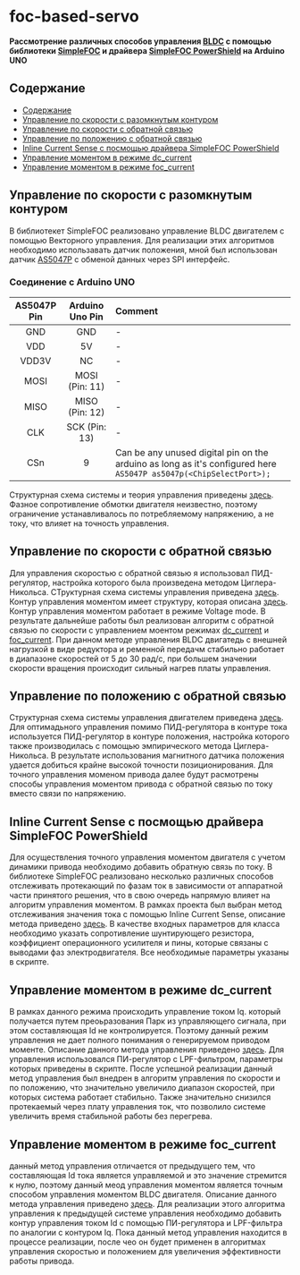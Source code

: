 # foc-based-servo
**Рассмотрение различных способов управления [BLDC](https://www.robotdigg.com/product/1000/5008-KV335-or-5010-KV340-brushless-motor) с помощью библиотеки [SimpleFOC](https://docs.simplefoc.com/) и драйвера [SimpleFOC PowerShield](https://github.com/simplefoc/Arduino-SimpleFOC-PowerShield) на Arduino UNO**
## Содержание

- [Содержание](#содержание)
- [Управление по скорости с разомкнутым контуром](#управление-по-скорости-с-разомкнутым-контуром)
- [Управление по скорости с обратной связью](#управление-по-скорости-с-обратной-связью)
- [Управление по положению с обратной связью](#управление-по-положению-с-обратной-связью)
- [Inline Current Sense с посмощью драйвера SimpleFOC PowerShield](#inline-current-sense-с-помощью-драйвера-simplefoc-powershield)
- [Управление моментом в режиме dc_current](#управление-моментом-в-режиме-dc-current)
- [Управление моментом в режиме foc_current](#управление-моментом-в-режиме-foc-current)

## Управление по скорости с разомкнутым контуром
В библиотекет SimpleFOC реализовано управление BLDC двигателем с помощью Векторного управления. Для реализации этих алгоритмов необходимо использавать датчик положения, мной был использован датчик [AS5047P](https://www.digikey.com/en/htmldatasheets/production/1819265/0/0/1/as5047p-ts-ek-ab-manual) с обменой данных через SPI интерфейс.
### Соединение с Arduino UNO
| AS5047P Pin | Arduino Uno Pin | Comment |
|:-----------:|:-----------:|:--------|
| GND | GND | - |
| VDD | 5V | - |
| VDD3V| NC | - |
| MOSI | MOSI (Pin: 11) | - |
| MISO | MISO (Pin: 12) | - |
| CLK | SCK (Pin: 13) | - |
| CSn | 9 | Can be any unused digital pin on the arduino as long as it's configured here `AS5047P as5047p(<ChipSelectPort>);` |

Структурная схема системы и теория управления приведены [здесь](https://docs.simplefoc.com/velocity_openloop). Фазное сопротивление обмотки двигателя неизвестно, поэтому ограничение устанавливалось по потребляемому напряжению, а не току, что влияет на точность управления.

## Управление по скорости с обратной связью

Для управления скоростью с обратной связью я использовал ПИД-регулятор, настройка которого была произведена методом Циглера-Никольса. СТруктурная схема системы управления приведена [здесь](https://docs.simplefoc.com/velocity_loop). Контур управления моментом имеет структуру, которая описана [здесь](https://docs.simplefoc.com/torque_control). Контур управления моментом работает в режиме Voltage mode. В результате дальнейше работы был реализован алгоритм с обратной связью по скорости с управлением моентом режимах [dc_current](https://docs.simplefoc.com/dc_current_torque_mode) и [foc_current](https://docs.simplefoc.com/foc_current_torque_mode). При данном методе управления BLDC двигатедь с внешней нагрузкой в виде редуктора и ременной передачм стабильно работает в диапазоне скоростей от 5 до 30 рад/с, при большем значении скорости вращения происходит сильный нагрев платы управления.

## Управление по положению с обратной связью

Структурная схема системы управления двигателем приведена [здесь](https://docs.simplefoc.com/angle_loop). Для оптимадьного управления помимо ПИД-регулятора в контуре тока используется ПИД-регулятор в контуре положения, настройка которого также производилась с помощью эмпирического метода Циглера-Никольса. В результате использования магнитного датчика положения удается добиться крайне высокой точности позиционирования. Для точного управления моменом привода далее будут расмотрены способы управления моментом привода с обратной связью по току вместо связи по напряжению.

## Inline Current Sense с посмощью драйвера SimpleFOC PowerShield

Для осуществления точного управления моментом двигателя с учетом динамики привода необходимо добавить обратную связь по току. В библиотеке SimpleFOC реализовано несколько различных способов отслеживать протекающий по фазам ток в зависимости от аппаратной части принятого решения, что в свою очередь напрямую влияет на алгоритм управления моментом. В рамках проекта был выбран метод отслеживания значения тока с помощью Inline Current Sense, описание метода приведено [здесь](https://docs.simplefoc.com/inline_current_sense). В качестве входных параметров для класса необходимо указать сопротивление шунтирующего резистора, коэффициент операционного усилителя и пины, которые связаны с выводами фаз электродвигателя. Все необходимые параметры указаны в скрипте.

## Управление моментом в режиме dc_current

В рамках данного режима происходить управление током Iq. который получается путем преоьразования Парк из управляющего сигнала, при этом составляющая Id не контролируется. Поэтому данный режим управления не дает полного понимания о генерируемом приводом моменте. Описание данного метода управления приведено [здесь](https://docs.simplefoc.com/dc_current_torque_mode). Для управления использовался ПИ-регулятор с LPF-фильтром, параметры которых приведены в скрипте. После успешной реализации данный метод управления был внедрен в алгоритм управления по скорости и по положению, что значительно увеличило диапазон скоростей, при которых система работает стабильно. Также значительно снизился протекаемый через плату управления ток, что позволило системе увеличить время стабильной работы без перегрева.

## Управление моментом в режиме foc_current

данный метод управления отличается от предыдущего тем, что составляющая Id тока является управляемой и это значение стремится к нулю, поэтому данный меод управления моментом является точным способом управления моментом BLDC двигателя. Описание данного метода управления приведено [здесь](https://docs.simplefoc.com/foc_current_torque_mode). Для реализации этого алгоритма управления к предыдущей системе управления необходимо добавить контур управления током Id с помощью ПИ-регулятора и LPF-фильтра по аналогии с контуром Iq. Пока данный метод управления находится в процессе реализации, после чео он будет применен в алгоритмах управления скоростью и положением для увеличения эффективности работы привода.

